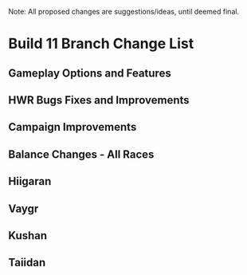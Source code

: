 Note: All proposed changes are suggestions/ideas, until deemed final.

# Build 11 Branch Change List

## Gameplay Options and Features



## HWR Bugs Fixes and Improvements



## Campaign Improvements



## Balance Changes - All Races



## Hiigaran



## Vaygr



## Kushan



## Taiidan


